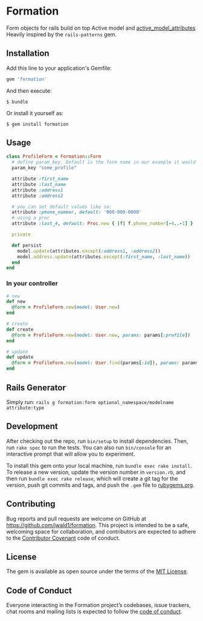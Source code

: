 # Formation

Form objects for rails build on top Active model and [active_model_attributes](https://github.com/Azdaroth/active_model_attributes)
Heavily inspired by the `rails-patterns` gem.

## Installation

Add this line to your application's Gemfile:

```ruby
gem 'formation'
```

And then execute:

    $ bundle

Or install it yourself as:

    $ gem install formation

## Usage

```ruby
class ProfileForm < Formation::Form
  # define param_key. Default is the form name in our example it would be 'profile'
  param_key "some_profile"

  attribute :first_name
  attribute :last_name
  attribute :address1
  attribute :address2

  # you can set default values like so:
  attribute :phone_number, default: '000-000-0000'
  # using a proc
  attribute :last_4, default: Proc.new { |f| f.phone_number[-4..-1] }

  private

  def persist
    model.update(attributes.except(:address1, :address2))
    model.address.update(attributes.except(:first_name, :last_name))
  end
end
```

### In your controller

```ruby
# new
def new
  @form = ProfileForm.new(model: User.new)
end

# create
def create
  @form = ProfileForm.new(model: User.new, params: params[:profile])
end

# update
def update
  @form = ProfileForm.new(model: User.find(params[:id]), params: params[:profile])
end
```

## Rails Generator

Simply run:
`rails g formation:form optional_namespace/modelname attribute:type`

## Development

After checking out the repo, run `bin/setup` to install dependencies. Then, run `rake spec` to run the tests. You can also run `bin/console` for an interactive prompt that will allow you to experiment.

To install this gem onto your local machine, run `bundle exec rake install`. To release a new version, update the version number in `version.rb`, and then run `bundle exec rake release`, which will create a git tag for the version, push git commits and tags, and push the `.gem` file to [rubygems.org](https://rubygems.org).

## Contributing

Bug reports and pull requests are welcome on GitHub at https://github.com/jwald1/formation. This project is intended to be a safe, welcoming space for collaboration, and contributors are expected to adhere to the [Contributor Covenant](http://contributor-covenant.org) code of conduct.

## License

The gem is available as open source under the terms of the [MIT License](https://opensource.org/licenses/MIT).

## Code of Conduct

Everyone interacting in the Formation project’s codebases, issue trackers, chat rooms and mailing lists is expected to follow the [code of conduct](https://github.com/[USERNAME]/formation/blob/master/CODE_OF_CONDUCT.md).

